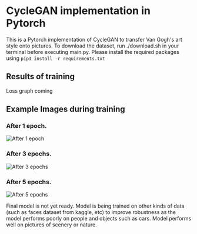 # CycleGAN implementation in Pytorch

This is a Pytorch implementation of CycleGAN to transfer Van Gogh's art style onto pictures.
To download the dataset, run ./download.sh in your terminal before executing main.py. Please install the required packages using 
```pip3 install -r requirements.txt```

## Results of training

Loss graph coming

## Example Images during training

### After 1 epoch.
![After 1 epoch](/outputs/900.png)

### After 3 epochs. 

![After 3 epochs](/outputs/4000.png)

### After 5 epochs. 
![After 5 epochs](/outputs/5300.png)

Final model is not yet ready. Model is being trained on other kinds of data (such as faces dataset from kaggle, etc) to improve robustness as the model performs poorly on people and objects such as cars. Model performs well on pictures of scenery or nature.
